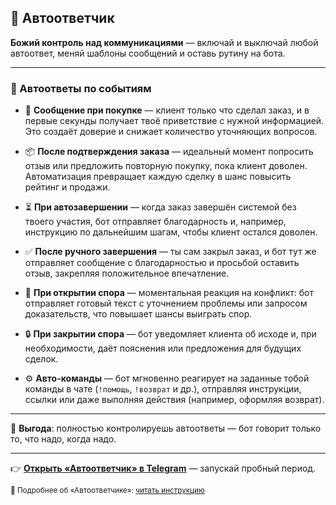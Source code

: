## 🤖 Автоответчик  

**Божий контроль над коммуникациями** — включай и выключай любой автоответ, меняй шаблоны сообщений и оставь рутину на бота.  

---

### 📌 Автоответы по событиям

- 🛒 **Сообщение при покупке** — клиент только что сделал заказ, и в первые секунды получает твоё приветствие с нужной информацией. Это создаёт доверие и снижает количество уточняющих вопросов.  

- 📦 **После подтверждения заказа** — идеальный момент попросить отзыв или предложить повторную покупку, пока клиент доволен. Автоматизация превращает каждую сделку в шанс повысить рейтинг и продажи.  

- ⏳ **При автозавершении** — когда заказ завершён системой без твоего участия, бот отправляет благодарность и, например, инструкцию по дальнейшим шагам, чтобы клиент остался доволен.  

- ✅ **После ручного завершения** — ты сам закрыл заказ, и бот тут же отправляет сообщение с благодарностью и просьбой оставить отзыв, закрепляя положительное впечатление.  

- 🛑 **При открытии спора** — моментальная реакция на конфликт: бот отправляет готовый текст с уточнением проблемы или запросом доказательств, что повышает шансы выиграть спор.  

- 🔒 **При закрытии спора** — бот уведомляет клиента об исходе и, при необходимости, даёт пояснения или предложения для будущих сделок.  

- ⚙ **Авто-команды** — бот мгновенно реагирует на заданные тобой команды в чате (`!помощь`, `!возврат` и др.), отправляя инструкции, ссылки или даже выполняя действия (например, оформляя возврат).  

---

💎 **Выгода**: полностью контролируешь автоответы — бот говорит только то, что надо, когда надо.  

---

👉 [**Открыть «Автоответчик» в Telegram**](https://t.me/PlayerOKManager_bot?start=github_autoreply) — запускай пробный период.  

<sub>📖 Подробнее об «Автоответчике»: [читать инструкцию](https://telegra.ph/Avtootvetchik-08-10-2)</sub>
